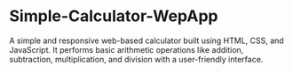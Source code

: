 # Simple-Calculator-WepApp
A simple and responsive web-based calculator built using HTML, CSS, and JavaScript. It performs basic arithmetic operations like addition, subtraction, multiplication, and division with a user-friendly interface.
